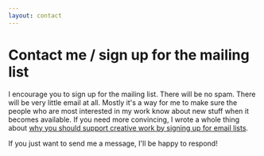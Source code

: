 ```yaml
---
layout: contact
---
```


# Contact me / sign up for the mailing list

I encourage you to sign up for the mailing list. There will be no
spam. There will be very little email at all. Mostly it's a way for me
to make sure the people who are most interested in my work know about
new stuff when it becomes available. If you need more convincing, 
I wrote a whole thing about 
[why you should support creative work by signing up for email lists](https://grannycart.net/junk-drawer/mailing-list). 

If you just want to send me a message, I'll be happy to respond!

[//]: # (Note: form will be added here from layouts/contact.html layout. Had to do it this way to get form formatted correctly with stylesheet.)


